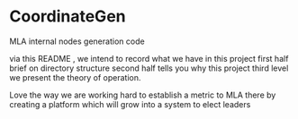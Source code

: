 CoordinateGen
=============

MLA internal nodes generation code

via this README , we intend to record what we have in this project
first half brief on directory structure
second half tells you why this project
third level we present the theory of operation.


Love the way we are working hard to establish a metric to MLA 
there by creating a platform which will grow into a system to elect 
 leaders
